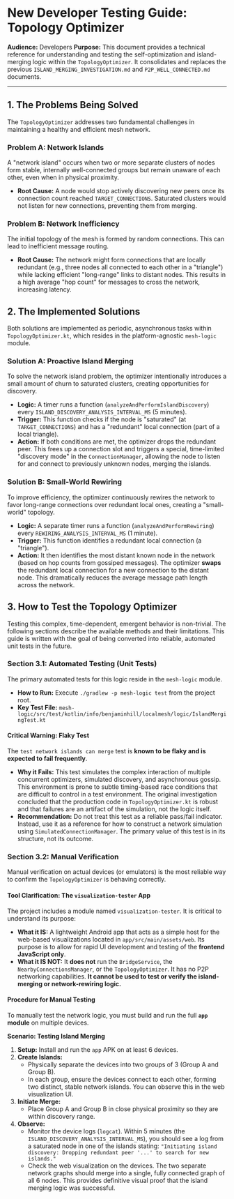 # New Developer Testing Guide: Topology Optimizer

**Audience:** Developers
**Purpose:** This document provides a technical reference for understanding and testing the self-optimization and island-merging logic within the `TopologyOptimizer`. It consolidates and replaces the previous `ISLAND_MERGING_INVESTIGATION.md` and `P2P_WELL_CONNECTED.md` documents.

---

## 1. The Problems Being Solved

The `TopologyOptimizer` addresses two fundamental challenges in maintaining a healthy and efficient mesh network.

### Problem A: Network Islands

A "network island" occurs when two or more separate clusters of nodes form stable, internally well-connected groups but remain unaware of each other, even when in physical proximity.

- **Root Cause:** A node would stop actively discovering new peers once its connection count reached `TARGET_CONNECTIONS`. Saturated clusters would not listen for new connections, preventing them from merging.

### Problem B: Network Inefficiency

The initial topology of the mesh is formed by random connections. This can lead to inefficient message routing.

- **Root Cause:** The network might form connections that are locally redundant (e.g., three nodes all connected to each other in a "triangle") while lacking efficient "long-range" links to distant nodes. This results in a high average "hop count" for messages to cross the network, increasing latency.

## 2. The Implemented Solutions

Both solutions are implemented as periodic, asynchronous tasks within `TopologyOptimizer.kt`, which resides in the platform-agnostic `mesh-logic` module.

### Solution A: Proactive Island Merging

To solve the network island problem, the optimizer intentionally introduces a small amount of churn to saturated clusters, creating opportunities for discovery.

- **Logic:** A timer runs a function (`analyzeAndPerformIslandDiscovery`) every `ISLAND_DISCOVERY_ANALYSIS_INTERVAL_MS` (5 minutes).
- **Trigger:** This function checks if the node is "saturated" (at `TARGET_CONNECTIONS`) and has a "redundant" local connection (part of a local triangle).
- **Action:** If both conditions are met, the optimizer drops the redundant peer. This frees up a connection slot and triggers a special, time-limited "discovery mode" in the `ConnectionManager`, allowing the node to listen for and connect to previously unknown nodes, merging the islands.

### Solution B: Small-World Rewiring

To improve efficiency, the optimizer continuously rewires the network to favor long-range connections over redundant local ones, creating a "small-world" topology.

- **Logic:** A separate timer runs a function (`analyzeAndPerformRewiring`) every `REWIRING_ANALYSIS_INTERVAL_MS` (1 minute).
- **Trigger:** This function identifies a redundant local connection (a "triangle").
- **Action:** It then identifies the most distant known node in the network (based on hop counts from gossiped messages). The optimizer **swaps** the redundant local connection for a new connection to the distant node. This dramatically reduces the average message path length across the network.

## 3. How to Test the Topology Optimizer

Testing this complex, time-dependent, emergent behavior is non-trivial. The following sections describe the available methods and their limitations. This guide is written with the goal of being converted into reliable, automated unit tests in the future.

### Section 3.1: Automated Testing (Unit Tests)

The primary automated tests for this logic reside in the `mesh-logic` module.

- **How to Run:** Execute `./gradlew -p mesh-logic test` from the project root.
- **Key Test File:** `mesh-logic/src/test/kotlin/info/benjaminhill/localmesh/logic/IslandMergingTest.kt`

#### **Critical Warning: Flaky Test**

The `test network islands can merge` test is **known to be flaky and is expected to fail frequently**.

- **Why it Fails:** This test simulates the complex interaction of multiple concurrent optimizers, simulated discovery, and asynchronous gossip. This environment is prone to subtle timing-based race conditions that are difficult to control in a test environment. The original investigation concluded that the production code in `TopologyOptimizer.kt` is robust and that failures are an artifact of the simulation, not the logic itself.
- **Recommendation:** Do not treat this test as a reliable pass/fail indicator. Instead, use it as a reference for how to construct a network simulation using `SimulatedConnectionManager`. The primary value of this test is in its structure, not its outcome.

### Section 3.2: Manual Verification

Manual verification on actual devices (or emulators) is the most reliable way to confirm the `TopologyOptimizer` is behaving correctly.

#### **Tool Clarification: The `visualization-tester` App**

The project includes a module named `visualization-tester`. It is critical to understand its purpose:

- **What it IS:** A lightweight Android app that acts as a simple host for the web-based visualizations located in `app/src/main/assets/web`. Its purpose is to allow for rapid UI development and testing of the **frontend JavaScript only**.
- **What it IS NOT:** It **does not** run the `BridgeService`, the `NearbyConnectionsManager`, or the `TopologyOptimizer`. It has no P2P networking capabilities. **It cannot be used to test or verify the island-merging or network-rewiring logic.**

#### **Procedure for Manual Testing**

To manually test the network logic, you must build and run the full **`app` module** on multiple devices.

**Scenario: Testing Island Merging**

1.  **Setup:** Install and run the `app` APK on at least 6 devices.
2.  **Create Islands:**
    - Physically separate the devices into two groups of 3 (Group A and Group B).
    - In each group, ensure the devices connect to each other, forming two distinct, stable network islands. You can observe this in the web visualization UI.
3.  **Initiate Merge:**
    - Place Group A and Group B in close physical proximity so they are within discovery range.
4.  **Observe:**
    - Monitor the device logs (`logcat`). Within 5 minutes (the `ISLAND_DISCOVERY_ANALYSIS_INTERVAL_MS`), you should see a log from a saturated node in one of the islands stating: `"Initiating island discovery: Dropping redundant peer '...' to search for new islands."`
    - Check the web visualization on the devices. The two separate network graphs should merge into a single, fully connected graph of all 6 nodes. This provides definitive visual proof that the island merging logic was successful.
